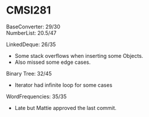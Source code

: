 # CMSI281  
BaseConverter: 29/30  
NumberList: 20.5/47

LinkedDeque: 26/35
  * Some stack overflows when inserting some Objects.
  * Also missed some edge cases.

Binary Tree: 32/45
 * Iterator had infinite loop for some cases

WordFrequencies: 35/35
 * Late but Mattie approved the last commit.
